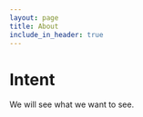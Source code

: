 ```yaml
---
layout: page
title: About
include_in_header: true
---
```


# Intent
We will see what we want to see.
